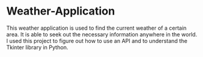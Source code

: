 # Weather-Application
This weather application is used to find the current weather of a certain area.  It is able to seek out the necessary information anywhere in the world.  I used this project to figure out how to use an API and to understand the Tkinter library in Python.
